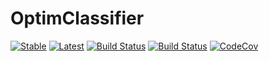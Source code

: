 # OptimClassifier

[![Stable](https://img.shields.io/badge/docs-stable-blue.svg)](https://economistgame.github.io/OptimClassifier.jl/stable)
[![Latest](https://img.shields.io/badge/docs-latest-blue.svg)](https://economistgame.github.io/OptimClassifier.jl/latest)
[![Build Status](https://travis-ci.org/economistgame/OptimClassifier.jl.svg?branch=master)](https://travis-ci.org/economistgame/OptimClassifier.jl)
[![Build Status](https://ci.appveyor.com/api/projects/status/github/economistgame/OptimClassifier.jl?svg=true)](https://ci.appveyor.com/project/economistgame/OptimClassifier-jl)
[![CodeCov](https://codecov.io/gh/economistgame/OptimClassifier.jl/branch/master/graph/badge.svg)](https://codecov.io/gh/economistgame/OptimClassifier.jl)

